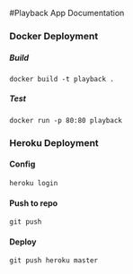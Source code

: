 #Playback App Documentation


### Docker Deployment

##### Build
    docker build -t playback .

##### Test
    docker run -p 80:80 playback


### Heroku Deployment

#### Config
    heroku login
    
#### Push to repo
    git push

#### Deploy
    git push heroku master